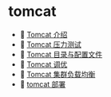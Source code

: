 # tomcat

* 📄 [Tomcat 介绍](siyuan://blocks/20231110105237-qa0bhz9)
* 📄 [Tomcat 压力测试](siyuan://blocks/20231110105237-xegxqhz)
* 📄 [Tomcat 目录与配置文件](siyuan://blocks/20231110105237-ulu3gr7)
* 📄 [Tomcat 调优](siyuan://blocks/20231110105237-eofwr3c)
* 📄 [Tomcat 集群负载均衡](siyuan://blocks/20231110105237-i0w629w)
* 📄 [tomcat 部署](siyuan://blocks/20231110105237-3uidtxq)

　　‍
